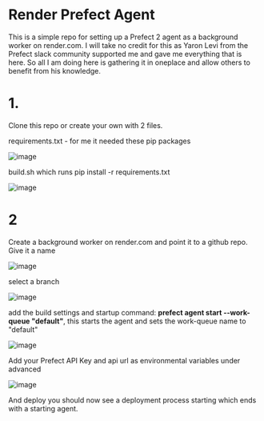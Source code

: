 # Render Prefect Agent
This is a simple repo for setting up a Prefect 2 agent as a background worker on render.com. I will take no credit for this as Yaron Levi from the Prefect slack community 
supported me and gave me everything that is here. So all I am doing here is gathering it in oneplace and allow others to benefit from his knowledge.

# 1.
Clone this repo or create your own with 2 files.

requirements.txt - for me it needed these pip packages

![image](https://user-images.githubusercontent.com/6391422/197524239-ae9bb21c-65c2-49f9-8f94-36366432b387.png)

build.sh which runs 
pip install -r requirements.txt

![image](https://user-images.githubusercontent.com/6391422/197524473-d3b2e7e4-3d5b-46ed-8991-ccc0ba82b87e.png)

# 2
Create a background worker on render.com and point it to a github repo.
Give it a name

![image](https://user-images.githubusercontent.com/6391422/197524953-2476501f-dfb7-4db5-b852-f34c142a74a2.png)

select a branch

![image](https://user-images.githubusercontent.com/6391422/197525332-3451b1e4-844e-4b4b-a8d3-0f5903f7e6f6.png)

add the build settings and startup command: **prefect agent start --work-queue "default"**, this starts the agent and sets the work-queue name to "default"

![image](https://user-images.githubusercontent.com/6391422/197525553-2c1c1b7a-bb2e-4569-918a-e8d79480c744.png)

Add your Prefect API Key and api url as environmental variables under advanced

![image](https://user-images.githubusercontent.com/6391422/197525926-8ae5b358-3a01-4f20-bc3f-e26ec2cdfb37.png)

And deploy you should now see a deployment process starting which ends with a starting agent. 
